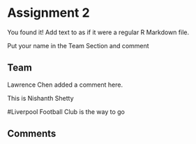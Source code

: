 # Assignment 2

You found it!  Add text to as if it were a regular R Markdown file.

Put your name in the Team Section and comment

## Team

Lawrence Chen added a comment here.

This is Nishanth Shetty

#Liverpool Football Club is the way to go 

## Comments

